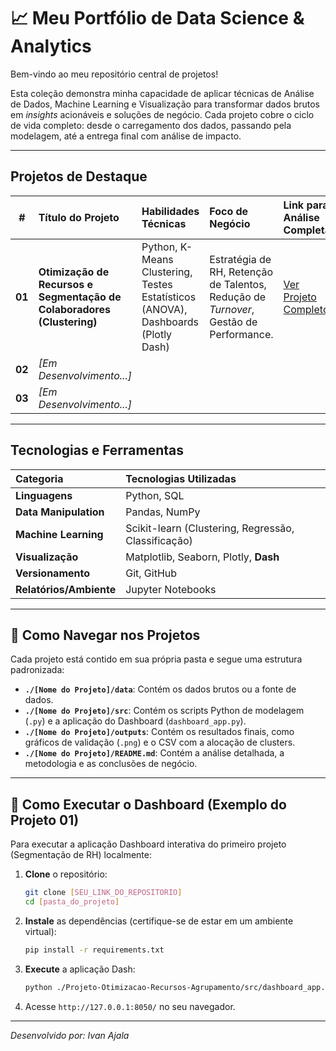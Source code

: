 # 📈 Meu Portfólio de Data Science & Analytics

Bem-vindo ao meu repositório central de projetos!

Esta coleção demonstra minha capacidade de aplicar técnicas de Análise de Dados, Machine Learning e Visualização para transformar dados brutos em *insights* acionáveis e soluções de negócio. Cada projeto cobre o ciclo de vida completo: desde o carregamento dos dados, passando pela modelagem, até a entrega final com análise de impacto.

---

## Projetos de Destaque

| # | Título do Projeto | Habilidades Técnicas | Foco de Negócio | Link para Análise Completa |
| :-: | :--- | :--- | :--- | :--- |
| **01** | **Otimização de Recursos e Segmentação de Colaboradores (Clustering)** | Python, K-Means Clustering, Testes Estatísticos (ANOVA), Dashboards (Plotly Dash) | Estratégia de RH, Retenção de Talentos, Redução de *Turnover*, Gestão de Performance. | [Ver Projeto Completo](./projetos/Projeto-Otimizacao-Recursos-Agrupamento) |
| **02** | *[Em Desenvolvimento...]* | | | |
| **03** | *[Em Desenvolvimento...]* | | | |

---

## Tecnologias e Ferramentas

| Categoria | Tecnologias Utilizadas |
| :--- | :--- |
| **Linguagens** | Python, SQL |
| **Data Manipulation** | Pandas, NumPy |
| **Machine Learning** | Scikit-learn (Clustering, Regressão, Classificação) |
| **Visualização** | Matplotlib, Seaborn, Plotly, **Dash** |
| **Versionamento** | Git, GitHub |
| **Relatórios/Ambiente** | Jupyter Notebooks |

---

## 🔗 Como Navegar nos Projetos

Cada projeto está contido em sua própria pasta e segue uma estrutura padronizada:

* **`./[Nome do Projeto]/data`**: Contém os dados brutos ou a fonte de dados.
* **`./[Nome do Projeto]/src`**: Contém os scripts Python de modelagem (`.py`) e a aplicação do Dashboard (`dashboard_app.py`).
* **`./[Nome do Projeto]/outputs`**: Contém os resultados finais, como gráficos de validação (`.png`) e o CSV com a alocação de clusters.
* **`./[Nome do Projeto]/README.md`**: Contém a análise detalhada, a metodologia e as conclusões de negócio.

---

## 🚀 Como Executar o Dashboard (Exemplo do Projeto 01)

Para executar a aplicação Dashboard interativa do primeiro projeto (Segmentação de RH) localmente:

1.  **Clone** o repositório:
    ```bash
    git clone [SEU_LINK_DO_REPOSITORIO]
    cd [pasta_do_projeto]
    ```

2.  **Instale** as dependências (certifique-se de estar em um ambiente virtual):
    ```bash
    pip install -r requirements.txt
    ```

3.  **Execute** a aplicação Dash:
    ```bash
    python ./Projeto-Otimizacao-Recursos-Agrupamento/src/dashboard_app.py
    ```
4.  Acesse `http://127.0.0.1:8050/` no seu navegador.

---
*Desenvolvido por: Ivan Ajala*
